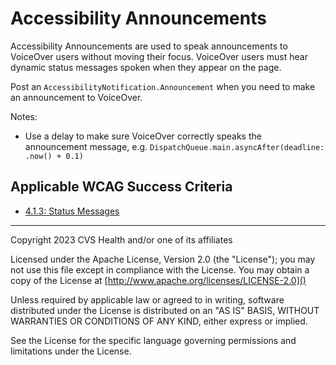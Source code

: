 # Accessibility Announcements
Accessibility Announcements are used to speak announcements to VoiceOver users without moving their focus. VoiceOver users must hear dynamic status messages spoken when they appear on the page.

Post an `AccessibilityNotification.Announcement` when you need to make an announcement to VoiceOver.

Notes:

- Use a delay to make sure VoiceOver correctly speaks the announcement message, e.g. `DispatchQueue.main.asyncAfter(deadline: .now() + 0.1)` 

## Applicable WCAG Success Criteria
- [4.1.3: Status Messages](https://www.w3.org/WAI/WCAG22/Understanding/status-messages)

----

Copyright 2023 CVS Health and/or one of its affiliates

Licensed under the Apache License, Version 2.0 (the "License");
you may not use this file except in compliance with the License.
You may obtain a copy of the License at
[http://www.apache.org/licenses/LICENSE-2.0]()

Unless required by applicable law or agreed to in writing, software
distributed under the License is distributed on an "AS IS" BASIS,
WITHOUT WARRANTIES OR CONDITIONS OF ANY KIND, either express or implied.

See the License for the specific language governing permissions and
limitations under the License.
